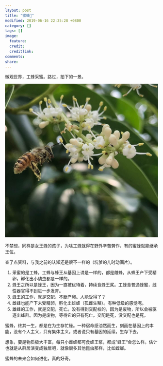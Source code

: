 ```yaml
---
layout: post
title: "蜜蜂🐝"
modified: 2019-06-16 22:35:28 +0800
category: []
tags: []
image:
  feature: 
  credit: 
  creditlink: 
comments: 
share: 
---
```



微观世界，工蜂采蜜。路过，拍下的一景。

![](/media/15606957991781.jpg)

不禁想，同样是女王蜂的孩子，为啥工蜂就得在野外辛苦劳作，有的蜜蜂就能继承王位。

查了点资料，与我之前的认知还是很不一样的（坑爹的儿时动画片）。

1. 采蜜的是工蜂，工蜂与蜂王从基因上讲是一样的，都是雌蜂，从蜂王产下受精卵，孵化出小幼虫都是一样的。
1. 蜂王之所以是蜂王，因为一直被优待着，持续食蜂王浆。工蜂食普通蜂蜜，雌性器官得不到进一步发育。
1. 蜂王的工作，就是交配，不断产卵。人能受得了？
1. 雌蜂也能产下未受精卵，孵化出雄蜂（孤雌生殖）。有种低级的感觉呢。
1. 雄蜂的工作，就是交配，死亡。没有得到交配权的，因为是废物，所以会被驱逐出蜂群。因为是废物，等待它的只有死亡。交配是死，没交配也是死。

蜜蜂，终其一生，都是在为生存忙碌。一种宿命感油然而生，刻画在基因上的本能，没有个人主义，只有集体主义，或者说只有基因的延续，生存下去。

想象，要是物质极大丰富，每只小雌蜂都可食蜂王浆，都成”蜂王“会怎么样。估计也就是从群居演变成独居吧，就像很多其他昆虫那样，比如螳螂。

蜜蜂的未来会如何进化，真的好奇。


